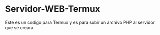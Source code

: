 # Servidor-WEB-Termux
Este es un codigo para Termux y es para subir un archivo PHP al servidor que se creara.
